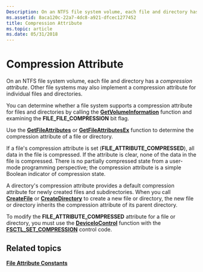 ```yaml
---
Description: On an NTFS file system volume, each file and directory has a compression attribute.
ms.assetid: 8aca120c-22a7-4dc8-a921-dfcec1277452
title: Compression Attribute
ms.topic: article
ms.date: 05/31/2018
---
```


# Compression Attribute

On an NTFS file system volume, each file and directory has a *compression attribute*. Other file systems may also implement a compression attribute for individual files and directories.

You can determine whether a file system supports a compression attribute for files and directories by calling the [**GetVolumeInformation**](/windows/desktop/api/FileAPI/nf-fileapi-getvolumeinformationa) function and examining the **FILE\_FILE\_COMPRESSION** bit flag.

Use the [**GetFileAttributes**](/windows/desktop/api/FileAPI/nf-fileapi-getfileattributesa) or [**GetFileAttributesEx**](/windows/desktop/api/FileAPI/nf-fileapi-getfileattributesexa) function to determine the compression attribute of a file or directory.

If a file's compression attribute is set (**FILE\_ATTRIBUTE\_COMPRESSED**), all data in the file is compressed. If the attribute is clear, none of the data in the file is compressed. There is no partially compressed state from a user-mode programming perspective; the compression attribute is a simple Boolean indicator of compression state.

A directory's compression attribute provides a default compression attribute for newly created files and subdirectories. When you call [**CreateFile**](/windows/desktop/api/FileAPI/nf-fileapi-createfilea) or [**CreateDirectory**](/windows/desktop/api/FileAPI/nf-fileapi-createdirectorya) to create a new file or directory, the new file or directory inherits the compression attribute of its parent directory.

To modify the **FILE\_ATTRIBUTE\_COMPRESSED** attribute for a file or directory, you must use the [**DeviceIoControl**](/windows/desktop/api/ioapiset/nf-ioapiset-deviceiocontrol) function with the [**FSCTL\_SET\_COMPRESSION**](/windows/win32/api/winioctl/ni-winioctl-fsctl_set_compression) control code.

## Related topics

<dl> <dt>

[**File Attribute Constants**](file-attribute-constants.md)
</dt> </dl>

 

 